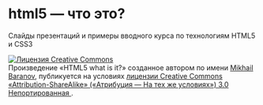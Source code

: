 # html5 — что это?

Слайды презентаций и примеры вводного курса по технологиям HTML5 и CSS3

<a rel="license" href="http://creativecommons.org/licenses/by-sa/3.0/deed.ru">
  <img alt="Лицензия Creative Commons" 
    style="border-width:0"
    src="http://i.creativecommons.org/l/by-sa/3.0/88x31.png" />
  </a>
  <br />Произведение «<span xmlns:dct="http://purl.org/dc/terms/" 
    href="http://purl.org/dc/dcmitype/InteractiveResource" 
    property="dct:title" rel="dct:type">HTML5 what is it?</span>» 
  созданное автором по имени 
  <a xmlns:cc="http://creativecommons.org/ns#" 
      href="http://h4.github.io/html5" 
      property="cc:attributionName" 
      rel="cc:attributionURL">Mikhail Baranov</a>, 
      публикуется на условиях 
    <a rel="license" 
      href="http://creativecommons.org/licenses/by-sa/3.0/deed.ru">лицензии Creative Commons «Attribution-ShareAlike» 
      («Атрибуция — На тех же условиях») 3.0 Непортированная
    </a>.
